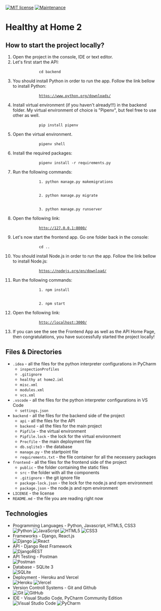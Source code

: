 [![MIT license](https://img.shields.io/badge/License-MIT-blue.svg)](https://github.com/mmanchev23/healthy-at-home2/blob/master/LICENSE)
[![Maintenance](https://img.shields.io/badge/Maintained%3F-yes-green.svg)](https://github.com/mmanchev23/healthy-at-home2/graphs/commit-activity)

# **Healthy at Home 2**

## **How to start the project locally?**
<ol>
    <li>
        Open the project in the console, IDE or text editor.
    </li>
    <li>
        Let's first start the API:
        <br/>
        <code>
            cd backend
        </code>
    </li>
    <li>
        You should install Python in order to run the app. Follow the link bellow to install Python:
        <br/>
        <code>
            <u>https://www.python.org/downloads/</u>
        </code>
    </li>
    <li>
        Install virtual environment (if you haven't already!!!) in the backend folder. My virtual environment of choice is "Pipenv", but feel free to use other as well.
        <br/>
        <code>
            pip install pipenv
        </code>
    </li>
    <li>
        Open the virtual environment.
        <br/>
        <code>
            pipenv shell
        </code>
    </li>
    <li>
        Install the required packages:
        <br/>
        <code>
            pipenv install -r requirements.py
        </code>
    </li>
    <li>
        Run the following commands:
        <br/>
        <code>
            1. python manage.py makemigrations
        </code>
        <br/>
        <code>
            2. python manage.py migrate
        </code>
        <br/>
        <code>
            3. python manage.py runserver
        </code>
    </li>
    <li>
        Open the following link:
        <br/>
        <code>
            <u>http://127.0.0.1:8000/</u>
        </code>
    </li>
    <li>
        Let's now start the frontend app. Go one folder back in the console:
        <br/>
        <code>
            cd ..
        </code>
    </li>
    <li>
        You should install Node.js in order to run the app. Follow the link bellow to install Node.js:
        <br/>
        <code>
            <u>https://nodejs.org/en/download/</u>
        </code>
    </li>
    <li>
        Run the following commands:
        <br/>
        <code>
            1. npm install
        </code>
        <br/>
        <code>
            2. npm start
        </code>
    </li>
    <li>
        Open the following link:
        <br/>
        <code>
            <u>http://localhost:3000/</u>
        </code>
    </li>
    <li>
        If you can see the see the Frontend App as well as the API Home Page, then congratulations, you have successfully started the project locally!
    </li>
</ol>

## **Files & Directories**
- `.idea` - all the files for the python interpreter configurations in PyCharm
  - `inspectionProfiles`
  - `.gitignore`
  - `healthy at home2.iml`
  - `misc.xml`
  - `modules.xml`
  - `vcs.xml`
- `.vscode` - all the files for the python interpreter configurations in VS Code
  - `settings.json`
- `backend` - all the files for the backend side of the project
  - `api` - all the files for the API
  - `backend` - all the files for the main project
  - `Pipfile` - the virtual environment
  - `Pipfile.lock` - the lock for the virtual environment
  - `Procfile` - the main deployment file
  - `db.sqlite3` - the database
  - `manage.py` - the startpoint file
  - `requirements.txt` - the file container for all the necessery packages
- `frontend` - all the files for the frontend side of the project
  - `public` - the folder containing the static files
  - `src` - the folder with all the components
  - `.gitignore` - the git ignore file
  - `package-lock.json` - the lock for the node.js and npm environment
  - `package.json` - the node.js and npm environment
- `LICENSE` - the license
- `README.md` - the file you are reading right now

## **Technologies**
<ul>
    <li>
        Programming Languages - Python, Javascript, HTML5, CSS3
        <br/>
        <img alt="Python" src="https://img.shields.io/badge/python-%2314354C.svg?style=for-the-badge&logo=python&logoColor=white"/>
        <img alt="JavaScript" src="https://img.shields.io/badge/javascript-%23323330.svg?style=for-the-badge&logo=javascript&logoColor=%23F7DF1E"/>
        <img alt="HTML5" src="https://img.shields.io/badge/html5-%23E34F26.svg?style=for-the-badge&logo=html5&logoColor=white"/>
        <img alt="CSS3" src="https://img.shields.io/badge/css3-%231572B6.svg?style=for-the-badge&logo=css3&logoColor=white"/>
    </li>
    <li>
        Frameworks - Django, React.js
        <br/>
        <img alt="Django" src="https://img.shields.io/badge/django-%23092E20.svg?style=for-the-badge&logo=django&logoColor=white"/>
        <img alt="React" src="https://img.shields.io/badge/react-%2320232a.svg?style=for-the-badge&logo=react&logoColor=%2361DAFB"/>
    </li>
    <li>
        API - Django Rest Framework
        <br/>
        <img alt="DjangoREST" src="https://img.shields.io/badge/DJANGO-REST-ff1709?style=for-the-badge&logo=django&logoColor=white&color=ff1709&labelColor=gray"/>
    </li>
    <li>
        API Testing - Postman
        <br/>
        <img alt="Postman" src="https://img.shields.io/badge/Postman-FF6C37?style=for-the-badge&logo=postman&logoColor=red" />
    </li>
    <li>
        Database - SQLite 3
        <br/>
        <img alt="SQLite" src ="https://img.shields.io/badge/sqlite-%2307405e.svg?style=for-the-badge&logo=sqlite&logoColor=white"/>
    </li>
    <li>
        Deployment - Heroku and Vercel
        <br/>
        <img alt="Heroku" src="https://img.shields.io/badge/heroku-%23430098.svg?style=for-the-badge&logo=heroku&logoColor=white"/>
        <img alt="Vercel" src="https://img.shields.io/badge/vercel-%23000000.svg?style=for-the-badge&logo=vercel&logoColor=white"/>
    </li>
    <li>
        Version Controll Systems - Git and Github
        <br/>
        <img alt="Git" src="https://img.shields.io/badge/git-%23F05033.svg?style=for-the-badge&logo=git&logoColor=white"/>
        <img alt="GitHub" src="https://img.shields.io/badge/github-%23121011.svg?style=for-the-badge&logo=github&logoColor=white"/>
    </li>
    <li>
        IDE - Visual Studio Code, PyCharm Community Edition
        <br/>
        <img alt="Visual Studio Code" src="https://img.shields.io/badge/VisualStudioCode-0078d7.svg?style=for-the-badge&logo=visual-studio-code&logoColor=white"/>
        <img alt="PyCharm" src="https://img.shields.io/badge/pycharm-143?style=for-the-badge&logo=pycharm&logoColor=black&color=black&labelColor=green"/>
    </li>
</ul>